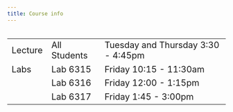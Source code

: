 ```yaml
---
title: Course info
---
```


<style>
  .column {
  width: 100%;
  }

  table {
  width: 100%;
  font-size: 20px;
  font-weight: 400;
  }
  
</style>

<div class = "column">
<table>
<tbody>
  <tr>
    <td class="tg-0pky">Lecture</td>
    <td class="tg-0pky">All Students</td>
    <td class="tg-0pky">Tuesday and Thursday 3:30 - 4:45pm</td>
  </tr>
  <tr>
    <td class="tg-0pky">Labs</td>
    <td class="tg-0pky">Lab 6315</td>
    <td class="tg-0pky">Friday 10:15 - 11:30am</td>
  </tr>
  <tr>
    <td class="tg-0pky"></td>
    <td class="tg-0pky">Lab 6316</td>
    <td class="tg-0pky">Friday 12:00 - 1:15pm</td>
  </tr>
  <tr>
    <td class="tg-0pky"></td>
    <td class="tg-0pky">Lab 6317</td>
    <td class="tg-0pky">Friday 1:45 - 3:00pm</td>
  </tr>
</tbody>
</table>
</div>

